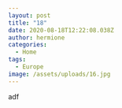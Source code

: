```yaml
---
layout: post
title: "18"
date: 2020-08-18T12:22:08.038Z
author: hermione
categories:
  - Home
tags:
  - Europe
image: /assets/uploads/16.jpg
---
```

adf
